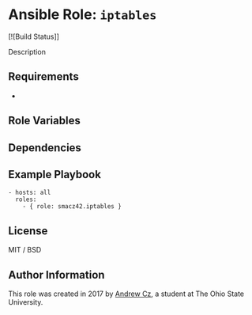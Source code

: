 # Ansible Role: `iptables`

[![Build Status]]

Description

## Requirements

*

## Role Variables


## Dependencies



## Example Playbook

    - hosts: all
      roles:
        - { role: smacz42.iptables }

## License

MIT / BSD

## Author Information

This role was created in 2017 by [Andrew Cz](https://hobbithole.blue), a student at The Ohio State University.
